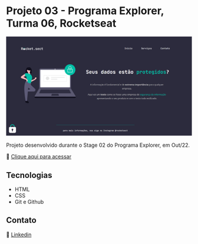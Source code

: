 # Projeto 03 - Programa Explorer, Turma 06, Rocketseat

![screenshot](images/screenshot.png)

Projeto desenvolvido durante o Stage 02 do Programa Explorer, em Out/22.

🔗 [Clique aqui para acessar]()

## Tecnologias

- HTML
- CSS
- Git e Github

## Contato

🔗 [Linkedin](https://www.linkedin.com/in/renato-malbuquerque/)